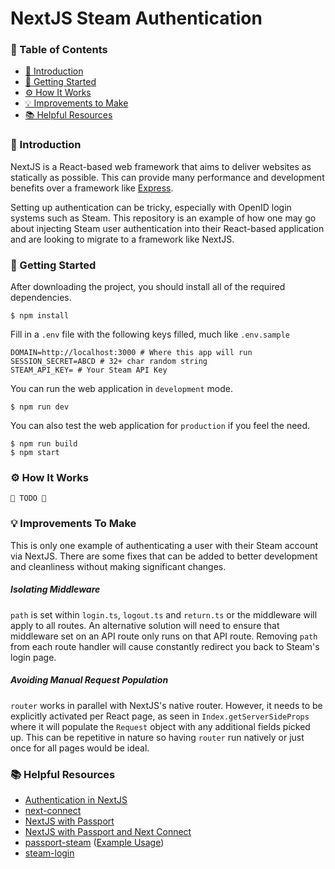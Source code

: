 # NextJS Steam Authentication
### 📖 Table of Contents
- [👋 Introduction](#-introduction)
- [🔌 Getting Started](#-getting-started)
- [⚙️ How It Works](#%EF%B8%8F-how-it-works)
- [💡 Improvements to Make](#-improvements-to-make)
- [📚 Helpful Resources](#-helpful-resources)

### 👋 Introduction
NextJS is a React-based web framework that aims to deliver websites as statically as possible. This can provide many performance and development benefits over a framework like [Express](https://github.com/expressjs/express#readme).

Setting up authentication can be tricky, especially with OpenID login systems such as Steam. This repository is an example of how one may go about injecting Steam user authentication into their React-based application and are looking to migrate to a framework like NextJS.

### 🔌 Getting Started

After downloading the project, you should install all of the required dependencies.

    $ npm install

Fill in a `.env` file with the following keys filled, much like `.env.sample`

    DOMAIN=http://localhost:3000 # Where this app will run
    SESSION_SECRET=ABCD # 32+ char random string
    STEAM_API_KEY= # Your Steam API Key


You can run the web application in `development` mode.

    $ npm run dev

You can also test the web application for `production` if you feel the need.

    $ npm run build
    $ npm start

### ⚙️ How It Works
`🚧 TODO 🚧`

### 💡 Improvements To Make
This is only one example of authenticating a user with their Steam account via NextJS. There are some fixes that can be added to better development and cleanliness without making significant changes.

##### Isolating Middleware
`path` is set within `login.ts`, `logout.ts` and `return.ts` or the middleware will apply to all routes. An alternative solution will need to ensure that middleware set on an API route only runs on that API route. Removing `path` from each route handler will cause constantly redirect you back to Steam's login page.

##### Avoiding Manual Request Population
`router` works in parallel with NextJS's native router. However, it needs to be explicitly activated per React page, as seen in `Index.getServerSideProps` where it will populate the `Request` object with any additional fields picked up. This can be repetitive in nature so having `router` run natively or just once for all pages would be ideal.


### 📚 Helpful Resources 
- [Authentication in NextJS](https://nextjs.org/docs/authentication)
- [next-connect](https://github.com/hoangvvo/next-connect)
- [NextJS with Passport](https://github.com/vercel/next.js/tree/canary/examples/with-passport)
- [NextJS with Passport and Next Connect](https://github.com/vercel/next.js/tree/canary/examples/with-passport-and-next-connect)
- [passport-steam](https://github.com/liamcurry/passport-steam) ([Example Usage](https://github.com/liamcurry/passport-steam/tree/master/examples/signon))
- [steam-login](https://github.com/dialupnoises/steam-login)
